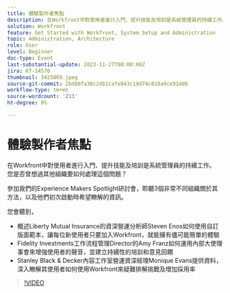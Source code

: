 ```yaml
---
title: 體驗製作者焦點
description: 在Workfront中對使用者進行入門、提升技能及培訓是系統管理員的持續工作。 您是否曾想過其他組織要如何處理這個問題？ 參加我們的Experience Makers Spotlight研討會，聆聽3個非常不同組織關於其方法，以及他們初次啟動時希望瞭解的資訊。
solution: Workfront
feature: Get Started with Workfront, System Setup and Administration
topic: Administration, Architecture
role: User
level: Beginner
doc-type: Event
last-substantial-update: 2023-11-27T00:00:00Z
jira: KT-14570
thumbnail: 3425809.jpeg
source-git-commit: 2bd88fa38c2db1cafe843c19d74c810a9ce91dd6
workflow-type: tm+mt
source-wordcount: '213'
ht-degree: 0%

---
```



# 體驗製作者焦點

在Workfront中對使用者進行入門、提升技能及培訓是系統管理員的持續工作。 您是否曾想過其他組織要如何處理這個問題？

參加我們的Experience Makers Spotlight研討會，聆聽3個非常不同組織關於其方法，以及他們初次啟動時希望瞭解的資訊。

您會聽到，

* 概述Liberty Mutual Insurance的資深營運分析師Steven Enos如何使用自訂版面範本，讓每位新使用者只要加入Workfront，就能擁有儘可能簡單的體驗
* Fidelity Investments工作流程管理Director的Amy Franz如何運用內部大使理事會來增強使用者的聲音，並建立持續性的培訓和意見回饋
* Stanley Black &amp; Decker內容工作室營運資深經理Monique Evans提供資料，深入瞭解其使用者如何使用Workfront來疑難排解挑戰及增加採用率

>[!VIDEO](https://video.tv.adobe.com/v/3425809/?learn=on)
